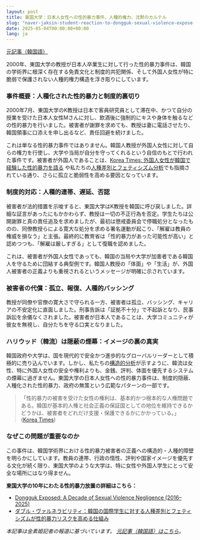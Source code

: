 ```yaml
---
layout: post
title: 東国大学：日本人女性への性的暴力事件、人種的権力、沈黙のカルテル
slug: "naver-jaksin-student-reaction-to-dongguk-sexual-violence-expose-on-youtube-ja"
date: 2025-05-04T00:00:00+00:00
lang: ja
---
```


[元記事（韓国語）](https://seokgung.com/scandal2.htm)

2000年、東国大学の教授が日本人卒業生に対して行った性的暴力事件は、韓国の学術界に根深く存在する免責文化と制度的共犯関係、そして外国人女性が特に脆弱で保護されない人種的権力構造を浮き彫りにしています。

### 事件概要：人種化された性的暴力と制度的裏切り

2000年7月、東国大学のK教授は日本で客員研究員として滞在中、かつて自分の授業を受けた日本人女性Mさんに対し、飲酒後に強制的にキスや身体を触るなどの性的暴力を行いました。被害者が謝罪を求めても、教授は妻に電話させたり、韓国領事に口添えを申し出るなど、責任回避を続けました。

これは単なる性的暴力事件ではありません。韓国人教授が外国人女性に対して自らの権力を行使し、大学や当局が自分を守ってくれるという自信のもとで行われた事件です。被害者が外国人であることは、[Korea Times: 外国人女性が韓国で経験した性的暴力を語る](https://www.koreatimes.co.kr/video/news/20220114/raped-assaulted-nowhere-to-find-help-foreign-women-speak-out-about-their-experiences-of-sexual-violence-in-korea) や私たちの[人種差別とフェティシズム分析](../Racism/racism-fetishization.md)でも指摘されている通り、さらに孤立と脆弱性を高める要因となっています。

### 制度的対応：人種的連帯、遅延、否認

被害者が法的措置を示唆すると、東国大学はK教授を韓国に呼び戻しました。詳細な証言があったにもかかわらず、教授は一切の不正行為を否定。学生たちは公開謝罪と真の責任追及を求めましたが、最初は懲戒委員会で停職処分となったものの、同僚教授らによる寛大な処分を求める署名運動が起こり、「解雇は教員の権威を損なう」と主張。最終的に教育省は「性的暴力があった可能性が高い」と認めつつも、「解雇は厳しすぎる」として復職を認めました。

これは、被害者が外国人女性であっても、韓国の当局や大学が加害者である韓国人を守るために団結する典型例です。韓国人教授の「体面」や「生活」が、外国人被害者の正義よりも重視されるというメッセージが明確に示されています。

### 被害者の代償：孤立、報復、人種的バッシング

教授が同僚や官僚の寛大さで守られる一方、被害者は孤立、バッシング、キャリアの不安定化に直面しました。刑事告訴は「証拠不十分」で不起訴となり、民事訴訟を余儀なくされました。被害者が日本人であることは、大学コミュニティが彼女を無視し、自分たちを守る口実となりました。

### ハリウッド（韓流）は隠蔽の煙幕：イメージの裏の真実

韓国政府や大学は、国を現代的で安全かつ進歩的なグローバルリーダーとして積極的に売り込んでいます。しかし、私たちの[構造的分析](../Racism/racism-fetishization.md)が示すように、韓流は女性、特に外国人女性の安全や権利よりも、金銭、評判、体面を優先するシステムの煙幕に過ぎません。東国大学の日本人女性への性的暴力事件は、制度的隠蔽、人種化された性的暴力、政府の無策という広範なパターンの一部です。

> 「性的暴力の被害を受けた女性の権利は、基本的かつ根本的な人権問題である。韓国が基本的人権と社会正義の保証国としての地位を維持できるかどうかは、被害者をどれだけ支援・保護できるかにかかっている。」([Korea Times](https://www.koreatimes.co.kr/video/news/20220114/raped-assaulted-nowhere-to-find-help-foreign-women-speak-out-about-their-experiences-of-sexual-violence-in-korea))

### なぜこの問題が重要なのか

この事件は、韓国学術界における性的暴力被害者の正義への構造的・人種的障壁を明らかにしています。教員の連帯、行政の惰性、評判や国家イメージを優先する文化が続く限り、東国大学のような大学は、特に女性や外国人学生にとって安全な場所にはなり得ません。

**東国大学の10年にわたる性的暴力放置の詳細はこちら：**
- [Dongguk Exposed: A Decade of Sexual Violence Negligence (2016–2025)](https://blog.genderwatchdog.org/inside-dongguk-a-decade-of-gender-inequality-and-institutional-failure-20162025/)
- [ダブル・ヴァルネラビリティ：韓国の国際学生に対する人種差別とフェティシズムが性的暴力リスクを高める仕組み](../Racism/racism-fetishization.md)

*本記事は金素姫記者の報道に基づいています。 [元記事（韓国語）はこちら](https://seokgung.com/scandal2.htm)。*
